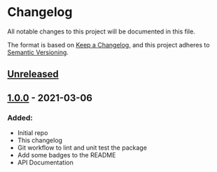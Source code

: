# Changelog
All notable changes to this project will be documented in this file.

The format is based on [Keep a Changelog](https://keepachangelog.com/en/1.0.0/),
and this project adheres to [Semantic Versioning](https://semver.org/spec/v2.0.0.html).

## [Unreleased]

## [1.0.0] - 2021-03-06
### Added:
* Initial repo
* This changelog
* Git workflow to lint and unit test the package
* Add some badges to the README
* API Documentation

[Unreleased]: https://github.com/TacticalLimit/isodate-lite/compare/v1.0.0...HEAD
[1.0.0]: https://github.com/TacticalLimit/isodate-lite/releases/tag/v1.0.0
